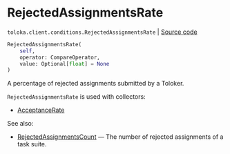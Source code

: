 # RejectedAssignmentsRate
`toloka.client.conditions.RejectedAssignmentsRate` | [Source code](https://github.com/Toloka/toloka-kit/blob/v1.1.0.post1/src/client/conditions.py#L284)

```python
RejectedAssignmentsRate(
    self,
    operator: CompareOperator,
    value: Optional[float] = None
)
```

A percentage of rejected assignments submitted by a Toloker.


`RejectedAssignmentsRate` is used with collectors:
- [AcceptanceRate](toloka.client.collectors.AcceptanceRate.md)

See also:
- [RejectedAssignmentsCount](toloka.client.conditions.RejectedAssignmentsCount.md) — The number of rejected assignments of a task suite.

